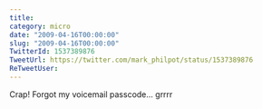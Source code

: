 ```yaml
---
title: 
category: micro
date: "2009-04-16T00:00:00"
slug: "2009-04-16T00:00:00"
TwitterId: 1537389876
TweetUrl: https://twitter.com/mark_philpot/status/1537389876
ReTweetUser: 
---
```


Crap! Forgot my voicemail passcode... grrrr
